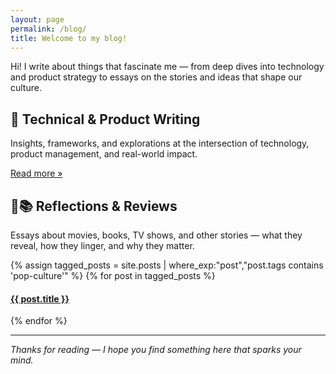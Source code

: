 ```yaml
---
layout: page
permalink: /blog/
title: Welcome to my blog!
---
```

Hi! I write about things that fascinate me — from deep dives into technology and product strategy to essays on the stories and ideas that shape our culture.

## 📌 Technical & Product Writing
Insights, frameworks, and explorations at the intersection of technology, product management, and real-world impact.

[Read more »](#) <!-- Add your link here -->

## 🎥📚 Reflections & Reviews
Essays about movies, books, TV shows, and other stories — what they reveal, how they linger, and why they matter.

<div class="posts">
  {% assign tagged_posts = site.posts | where_exp:"post","post.tags contains 'pop-culture'" %}
  {% for post in tagged_posts %}
    <h4><a href="{{ site.baseurl }}{{ post.url }}">{{ post.title }}</a></h4>
  {% endfor %}
</div>

---

_Thanks for reading — I hope you find something here that sparks your mind._

